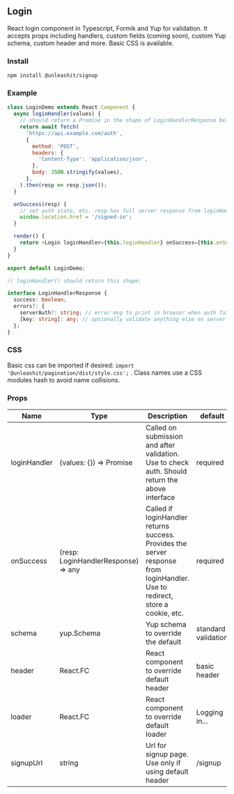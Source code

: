 ## Login

React login component in Typescript, Formik and Yup for validation. It accepts props including handlers, custom fields (coming soon), custom Yup schema, custom header and more. Basic CSS is available.

### Install
```
npm install @unleashit/signup
```

### Example

```javascript
class LoginDemo extends React.Component {
  async loginHandler(values) {
    // should return a Promise in the shape of LoginHandlerResponse below
    return await fetch(
      'https://api.example.com/auth',
      {
        method: 'POST',
        headers: {
          'Content-Type': 'application/json',
        },
        body: JSON.stringify(values),
      },
    ).then(resp => resp.json());
  }

  onSuccess(resp) {
    // set auth state, etc. resp has full server response from loginHandler().
    window.location.href = '/signed-in';
  }

  render() {
    return <Login loginHandler={this.loginHandler} onSuccess={this.onSuccess} />;
  }
}

export default LoginDemo;

```

```typescript
// loginHandler() should return this shape:

interface LoginHandlerResponse {
  success: boolean;
  errors?: {
    serverAuth?: string; // error msg to print in browser when auth fails
    [key: string]: any; // optionally validate anything else on server
  };
}

```
### CSS
Basic css can be imported if desired: `import '@unleashit/pagination/dist/style.css';` . Class names use a CSS modules hash to avoid name collisions.

### Props

| Name      | Type |  Description | default |
| ----------- | ----------- | ---------| ------- |
| loginHandler      | (values: {}) => Promise<LoginHandlerResponse>       | Called on submission and after validation. Use to check auth. Should return the above interface | required |
| onSuccess      | (resp: LoginHandlerResponse) => any       | Called if loginHandler returns success. Provides the server response from loginHandler. Use to redirect, store a cookie, etc. | required |
| schema      | yup.Schema<LoginSchema>     | Yup schema to override the default | standard validation |
| header      | React.FC     | React component to override default header | basic header |
| loader      | React.FC     | React component to override default loader | Logging in... |
| signupUrl      | string     | Url for signup page. Use only if using default header | /signup |

